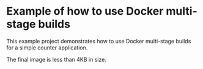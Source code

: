 # Example of how to use Docker multi-stage builds 

This example project demonstrates how to use Docker multi-stage
builds for a simple counter application.

The final image is less than 4KB in size.
